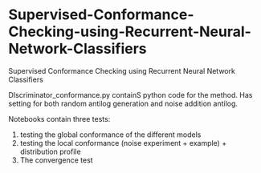 # Supervised-Conformance-Checking-using-Recurrent-Neural-Network-Classifiers
Supervised Conformance Checking using Recurrent Neural Network Classifiers

DIscriminator_conformance.py containS python code for the method. Has setting for both random antilog generation and noise addition antilog.

Notebooks contain three tests:
1) testing the global conformance of the different models
2) testing the local conformance (noise experiment + example) + distribution profile
3) The convergence test
